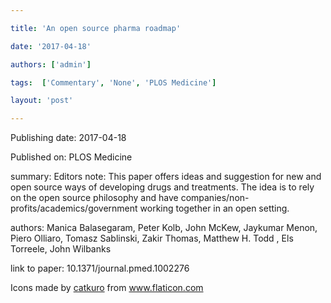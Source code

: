 ---
title: 'An open source pharma roadmap'
date: '2017-04-18'
authors: ['admin']
tags:  ['Commentary', 'None', 'PLOS Medicine']
layout: 'post'
---
Publishing date: 2017-04-18

Published on: PLOS Medicine

summary: Editors note: This paper offers ideas and suggestion for new and open source ways of developing drugs and treatments. The idea is to rely on the open source philosophy and have companies/non-profits/academics/government working together in an open setting.

authors: Manica Balasegaram, Peter Kolb, John McKew, Jaykumar Menon, Piero Olliaro, Tomasz Sablinski, Zakir Thomas, Matthew H. Todd , Els Torreele, John Wilbanks

link to paper: 10.1371/journal.pmed.1002276

Icons made by <a href="https://www.flaticon.com/free-icon/bookshelves_3576884" title="catkuro">catkuro</a> from <a href="https://www.flaticon.com/" title="Flaticon"> www.flaticon.com</a>